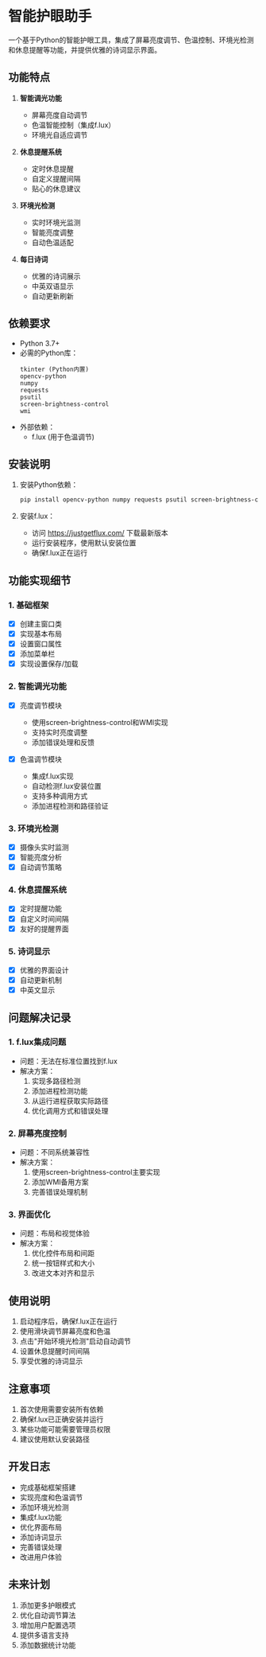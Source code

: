 # 智能护眼助手

一个基于Python的智能护眼工具，集成了屏幕亮度调节、色温控制、环境光检测和休息提醒等功能，并提供优雅的诗词显示界面。

## 功能特点

1. **智能调光功能**
   - 屏幕亮度自动调节
   - 色温智能控制（集成f.lux）
   - 环境光自适应调节

2. **休息提醒系统**
   - 定时休息提醒
   - 自定义提醒间隔
   - 贴心的休息建议

3. **环境光检测**
   - 实时环境光监测
   - 智能亮度调整
   - 自动色温适配

4. **每日诗词**
   - 优雅的诗词展示
   - 中英双语显示
   - 自动更新刷新

## 依赖要求

- Python 3.7+
- 必需的Python库：
  ```
  tkinter (Python内置)
  opencv-python
  numpy
  requests
  psutil
  screen-brightness-control
  wmi
  ```
- 外部依赖：
  - f.lux (用于色温调节)

## 安装说明

1. 安装Python依赖：
   ```bash
   pip install opencv-python numpy requests psutil screen-brightness-control wmi
   ```

2. 安装f.lux：
   - 访问 https://justgetflux.com/ 下载最新版本
   - 运行安装程序，使用默认安装位置
   - 确保f.lux正在运行

## 功能实现细节

### 1. 基础框架
- [x] 创建主窗口类
- [x] 实现基本布局
- [x] 设置窗口属性
- [x] 添加菜单栏
- [x] 实现设置保存/加载

### 2. 智能调光功能
- [x] 亮度调节模块
  - 使用screen-brightness-control和WMI实现
  - 支持实时亮度调整
  - 添加错误处理和反馈

- [x] 色温调节模块
  - 集成f.lux实现
  - 自动检测f.lux安装位置
  - 支持多种调用方式
  - 添加进程检测和路径验证

### 3. 环境光检测
- [x] 摄像头实时监测
- [x] 智能亮度分析
- [x] 自动调节策略

### 4. 休息提醒系统
- [x] 定时提醒功能
- [x] 自定义时间间隔
- [x] 友好的提醒界面

### 5. 诗词显示
- [x] 优雅的界面设计
- [x] 自动更新机制
- [x] 中英文显示

## 问题解决记录

### 1. f.lux集成问题
- 问题：无法在标准位置找到f.lux
- 解决方案：
  1. 实现多路径检测
  2. 添加进程检测功能
  3. 从运行进程获取实际路径
  4. 优化调用方式和错误处理

### 2. 屏幕亮度控制
- 问题：不同系统兼容性
- 解决方案：
  1. 使用screen-brightness-control主要实现
  2. 添加WMI备用方案
  3. 完善错误处理机制

### 3. 界面优化
- 问题：布局和视觉体验
- 解决方案：
  1. 优化控件布局和间距
  2. 统一按钮样式和大小
  3. 改进文本对齐和显示

## 使用说明

1. 启动程序后，确保f.lux正在运行
2. 使用滑块调节屏幕亮度和色温
3. 点击"开始环境光检测"启动自动调节
4. 设置休息提醒时间间隔
5. 享受优雅的诗词显示

## 注意事项

1. 首次使用需要安装所有依赖
2. 确保f.lux已正确安装并运行
3. 某些功能可能需要管理员权限
4. 建议使用默认安装路径

## 开发日志

- 完成基础框架搭建
- 实现亮度和色温调节
- 添加环境光检测
- 集成f.lux功能
- 优化界面布局
- 添加诗词显示
- 完善错误处理
- 改进用户体验

## 未来计划

1. 添加更多护眼模式
2. 优化自动调节算法
3. 增加用户配置选项
4. 提供多语言支持
5. 添加数据统计功能
